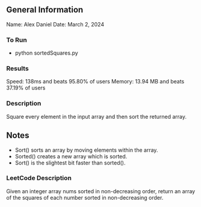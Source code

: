 ## General Information
Name: Alex Daniel
Date: March 2, 2024

### To Run
- python sortedSquares.py

### Results
Speed: 138ms and beats 95.80% of users
Memory: 13.94 MB and beats 37.19% of users

### Description
Square every element in the input array and then sort the returned array.

## Notes
- Sort() sorts an array by moving elements within the array.
- Sorted() creates a new array which is sorted.
- Sort() is the slightest bit faster than sorted().

### LeetCode Description
Given an integer array nums sorted in non-decreasing order, return an array of the squares of each number sorted in non-decreasing order.
